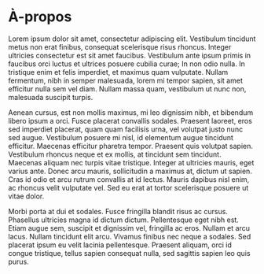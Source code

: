 # À-propos

Lorem ipsum dolor sit amet, consectetur adipiscing elit. Vestibulum tincidunt metus non erat finibus, consequat scelerisque risus rhoncus. Integer ultricies consectetur est sit amet faucibus. Vestibulum ante ipsum primis in faucibus orci luctus et ultrices posuere cubilia curae; In non odio nulla. In tristique enim et felis imperdiet, et maximus quam vulputate. Nullam fermentum, nibh in semper malesuada, lorem mi tempor sapien, sit amet efficitur nulla sem vel diam. Nullam massa quam, vestibulum ut nunc non, malesuada suscipit turpis.

Aenean cursus, est non mollis maximus, mi leo dignissim nibh, et bibendum libero ipsum a orci. Fusce placerat convallis sodales. Praesent laoreet, eros sed imperdiet placerat, quam quam facilisis urna, vel volutpat justo nunc sed augue. Vestibulum posuere mi nisl, id elementum augue tincidunt efficitur. Maecenas efficitur pharetra tempor. Praesent quis volutpat sapien. Vestibulum rhoncus neque et ex mollis, at tincidunt sem tincidunt. Maecenas aliquam nec turpis vitae tristique. Integer at ultricies mauris, eget varius ante. Donec arcu mauris, sollicitudin a maximus at, dictum ut sapien. Cras id odio et arcu rutrum convallis at id lectus. Mauris dapibus nisl enim, ac rhoncus velit vulputate vel. Sed eu erat at tortor scelerisque posuere ut vitae dolor.

Morbi porta at dui et sodales. Fusce fringilla blandit risus ac cursus. Phasellus ultricies magna id dictum dictum. Pellentesque eget nibh est. Etiam augue sem, suscipit et dignissim vel, fringilla ac eros. Nullam et arcu lacus. Nullam tincidunt elit arcu. Vivamus finibus nec neque a sodales. Sed placerat ipsum eu velit lacinia pellentesque. Praesent aliquam, orci id congue tristique, tellus sapien consequat nulla, sed sagittis sapien leo quis purus.